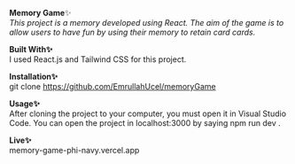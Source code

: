 <b>Memory Game</b>✨<br/>
<i>
This project is a memory developed using React. The aim of the game is to allow users to have fun by using their memory to retain card cards.
</i>

<b>Built With✨</b><br/>
I used React.js and Tailwind CSS for this project.

<b>Installation✨</b><br/>
git clone https://github.com/EmrullahUcel/memoryGame

<b>Usage✨</b><br/>
After cloning the project to your computer, you must open it in Visual Studio Code. You can open the project in
localhost:3000 by saying npm run dev .

<b>Live✨</b><br/>
<a>memory-game-phi-navy.vercel.app</a>
